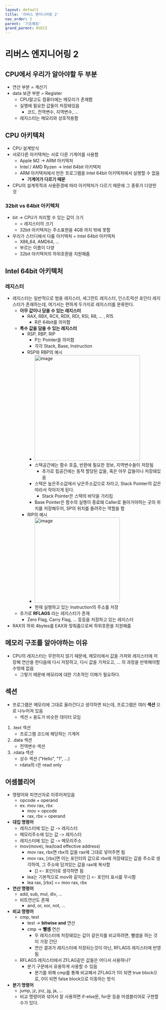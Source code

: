 ```yaml
---
layout: default
title: '리버스 엔지니어링 2'
nav_order: 3
parent: '기초해킹'
grand_parent: KUICS
---
```


# 리버스 엔지니어링 2

## CPU에서 우리가 알아야할 두 부분
- 연산 부분 = 계산기
- data 보관 부분 = Register
  - CPU말고도 컴퓨터에는 메모리가 존재함
  - 실행에 필요한 값들이 저장돼있음
    - 코드, 전역변수, 지역변수, ...
  - 레지스터는 메모리와 상호작용함

## CPU 아키텍처 
- CPU 설계방식
- 서로다른 아키텍쳐는 서로 다른 기계어를 사용함
  - Apple M2 -> ARM 아키텍처
  - Intel / AMD Ryzen -> Intel 64bit 아키텍처
  - ARM 아키텍처에서 만든 프로그램을 Intel 64bit 아키텍처에서 실행할 수 없음
    - __기계어가 다르기 때문__
- CPU의 설계목적과 사용환경에 따라 아키텍처가 다르기 때문에 그 종류가 다양한 것
### 32bit vs 64bit 아키텍처
- bit -> CPU가 처리할 수 있는 값이 크기
  - = 레지스터의 크기
  - 32bit 아키텍처는 주소표현을 4GB 까지 밖에 못함
- 우리가 스터디에서 다룰 아키텍처 = Intel 64bit 아키텍처
  - X86_64, AMD64, ...
  - 부르는 이름이 다양
  - 32bit 아키텍처의 하위호환을 지원해줌

## Intel 64bit 아키텍처
### 레지스터
- 레지스터는 일반적으로 범용 레지스터, 세그먼트 레지스터, 인스트럭션 포인터 레지스터가 존재하는데, 여기서는 편하게 두가지로 레지스터를 분류한다.
  - __아무 값이나 담을 수 있는 레지스터__
    - RAX, RBX, RCX, RDX, RDI, RSI, R8, ... , R15
      - R은 64bit를 의미함
  - __특수 값을 담을 수 있는 레지스터__
    - RSP, RBP, RIP
      - P는 Pointer을 의미함
      - 각각 Stack, Base, Instruction
    - RSP와 RBP의 예시
      - <img width="340" alt="image" src="https://github.com/JIEEEN/JIEEEN.github.io/assets/63636210/4cbba824-c794-44a9-8c95-b0a557e612c0">
      - 스택공간에는 함수 호출, 반환에 필요한 정보, 지역변수들이 저장됨
        - 추가로 힙공간에는 동적 할당된 값들, 혹은 아무 값들이나 저장돼있음
      - 스택은 높은주소값에서 낮은주소값으로 자라고, Stack Pointer의 값은 따라서 작아지게 된다.
        - Stack Pointer은 스택의 바닥을 가리킴
      - Base Pointer은 함수의 실행이 종료돼 Caller로 돌아가야하는 곳의 위치를 저장해두어, SP의 위치를 돌려주는 역할을 함
    - RIP의 예시
      - <img width="275" alt="image" src="https://github.com/JIEEEN/JIEEEN.github.io/assets/63636210/1b2fda07-bfd1-4406-893d-ea3be01d843d">
      - 현재 실행하고 있는 Instruction의 주소를 저장
  - 추가로 __RFLAGS__ 라는 레지스터가 존재
    - Zero Flag, Carry Flag, ... 등등을 저장하고 있는 레지스터
- RAX의 하위 4bytes를 EAX와 맞춰줌으로써 하위호환을 지원해줌

## 메모리 구조를 알아야하는 이유
- CPU의 레지스터는 무한하지 않기 때문에, 메모리에서 값을 가져와 레지스터에 저장해 연산을 한다음에 다시 저장하고, 다시 값을 가져오고, ... 의 과정을 반복해야할 수밖에 없음
  - 그렇기 때문에 메모리에 대한 기초적인 이해가 필요하다.

## 섹션
- 프로그램은 메모리에 그대로 올라간다고 생각하면 되는데, 프로그램은 여러 __섹션__ 으로 나누어져 있음
  - 섹션 = 용도가 비슷한 데이터 모임

1. .text 섹션
   - 프로그램 코드에 해당하는 기계어
2. .data 섹션
   - 전역변수 섹션
3. .rdata 섹션
   - 상수 섹션 ("Hello", "1", ...)
   - rdata의 r은 read only

## 어셈블리어
- 명령어와 피연산자로 이루어져있음
  - opcode + operand
  - ex. mov rax, rbx
    - mov = opcode
    - rax, rbx = operand
- __대입 명령어__
  - 레지스터에 있는 값 -> 레지스터
  - 메모리주소에 있는 값 -> 레지스터
  - 레지스터에 있는 값 -> 메모리주소
  - mov(move), lea(load effective address) 
    - mov rax, rbx면 rbx의 값을 rax에 그대로 넣어주면 됨
    - mov rax, [rbx]면 이는 포인터의 값으로 rbx에 저장돼있는 값을 주소로 생각하여, 그 주소에 담겨있는 값을 rax에 복사함
      - [] <- 포인터로 생각하면 됨
    - lea는 기본적으로 mov와 같지만 [] <- 포인터 표시를 무시함
    - lea rax, [rbx] == mov rax, rbx
- __연산 명령어__
  - add, sub, mul, div, ...
  - 비트연산도 존재
    - and, or, xor, not, ...
- __비교 명령어__
  - cmp, test
    - test -> __bitwise and__ 연산
    - cmp -> __뺄셈__ 연산
      - 두 레지스터에 저장돼있는 값이 같은지를 비교하려면, 뺄셈을 하는 것이 가장 간단
      - 연산 결과가 레지스터에 저장되는것이 아닌, RFLAGS 레지스터에 반영됨
  - RFLAGS 레지스터에서 ZFLAG같은 값들은 어디서 사용하나?
    - 분기 구문에서 유용하게 사용할 수 있음
      - 분기를 위해 cmp를 통해 비교해서 ZFLAG가 1이 되면 true block으로, 0이 되면 false block으로 이동하는 방식
- __분기 명령어__
  - jump, jz, jnz, jg, ja, ...
  - 비교 명령어와 섞어서 잘 사용하면 if-else문, for문 등을 어셈블리어로 구현할 수가 있다.